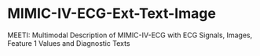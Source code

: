 # MIMIC-IV-ECG-Ext-Text-Image
MEETI: Multimodal Description of MIMIC-IV-ECG with ECG Signals, Images, Feature 1 Values and Diagnostic Texts
